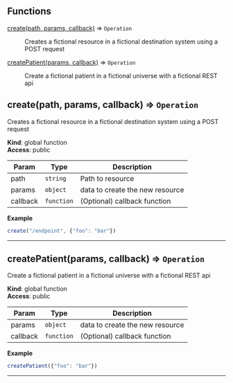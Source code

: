 ## Functions

<dl>
<dt><a href="#create">create(path, params, callback)</a> ⇒ <code>Operation</code></dt>
<dd><p>Creates a fictional resource in a fictional destination system using a POST request</p>
</dd>
<dt><a href="#createPatient">createPatient(params, callback)</a> ⇒ <code>Operation</code></dt>
<dd><p>Create a fictional patient in a fictional universe with a fictional REST api</p>
</dd>
</dl>

<a name="create"></a>

## create(path, params, callback) ⇒ <code>Operation</code>
Creates a fictional resource in a fictional destination system using a POST request

**Kind**: global function  
**Access**: public  

| Param | Type | Description |
| --- | --- | --- |
| path | <code>string</code> | Path to resource |
| params | <code>object</code> | data to create the new resource |
| callback | <code>function</code> | (Optional) callback function |

**Example**  
```js
create("/endpoint", {"foo": "bar"})
```

* * *

<a name="createPatient"></a>

## createPatient(params, callback) ⇒ <code>Operation</code>
Create a fictional patient in a fictional universe with a fictional REST api

**Kind**: global function  
**Access**: public  

| Param | Type | Description |
| --- | --- | --- |
| params | <code>object</code> | data to create the new resource |
| callback | <code>function</code> | (Optional) callback function |

**Example**  
```js
createPatient({"foo": "bar"})
```

* * *

